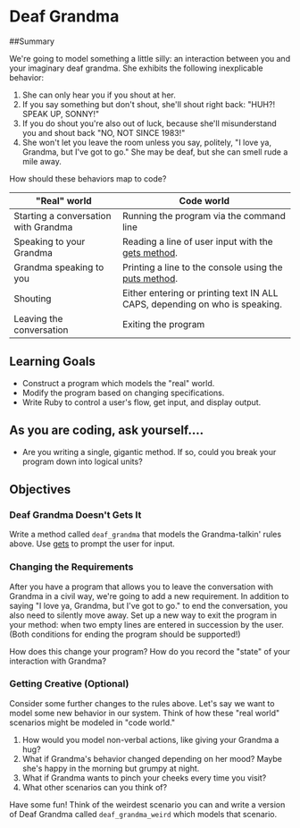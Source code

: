 # Deaf Grandma

##Summary

We're going to model something a little silly: an interaction between you and your imaginary deaf grandma. She exhibits the following inexplicable behavior:

1. She can only hear you if you shout at her.
2. If you say something but don't shout, she'll shout right back: "HUH?! SPEAK UP, SONNY!"
3. If you do shout you're also out of luck, because she'll misunderstand you and shout back "NO, NOT SINCE 1983!"
4. She won't let you leave the room unless you say, politely, "I love ya, Grandma, but I've got to go." She may be deaf, but she can smell rude a mile away.

How should these behaviors map to code?

| "Real" world                          | Code world    |
| -------------                         | ------------- |
| Starting a conversation with Grandma  | Running the program via the command line |
| Speaking to your Grandma              | Reading a line of user input with the [gets method](http://www.ruby-doc.org/docs/Tutorial/part_02/user_input.html). |
| Grandma speaking to you               | Printing a line to the console using the [puts method](http://www.ruby-doc.org/core-1.9.3/IO.html#method-i-puts). |
| Shouting                              | Either entering or printing text IN ALL CAPS, depending on who is speaking. |
| Leaving the conversation              | Exiting the program |

## Learning Goals

- Construct a program which models the "real" world.
- Modify the program based on changing specifications.
- Write Ruby to control a user's flow, get input, and display output.

## As you are coding, ask yourself....

* Are you writing a single, gigantic method. If so, could you break your program down into logical units?

## Objectives

### Deaf Grandma Doesn't Gets It

Write a method called `deaf_grandma` that models the Grandma-talkin' rules above. Use [gets](http://www.ruby-doc.org/docs/Tutorial/part_02/user_input.html) to prompt the user for input.

### Changing the Requirements

After you have a program that allows you to leave the conversation with Grandma in a civil way, we're going to add a new requirement. In addition to saying "I love ya, Grandma, but I've got to go." to end the conversation, you also need to silently move away. Set up a new way to exit the program in your method: when two empty lines are entered in succession by the user.(Both conditions for ending the program should be supported!)

How does this change your program? How do you record the "state" of your interaction with Grandma?

### Getting Creative (Optional)
Consider some further changes to the rules above. Let's say we want to model some new behavior in our system. Think of how these "real world" scenarios might be modeled in "code world."

1. How would you model non-verbal actions, like giving your Grandma a hug?
2. What if Grandma's behavior changed depending on her mood? Maybe she's happy in the morning but grumpy at night.
3. What if Grandma wants to pinch your cheeks every time you visit?
4. What other scenarios can you think of?

Have some fun! Think of the weirdest scenario you can and write a version of Deaf Grandma called `deaf_grandma_weird` which models that scenario.
